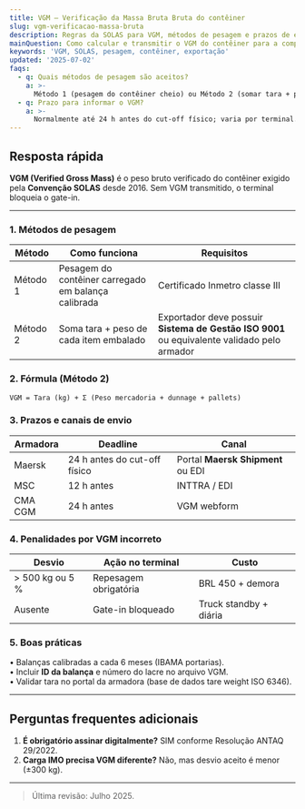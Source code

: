 ```yaml
---
title: VGM – Verificação da Massa Bruta Bruta do contêiner
slug: vgm-verificacao-massa-bruta
description: Regras da SOLAS para VGM, métodos de pesagem e prazos de envio aos armadores.
mainQuestion: Como calcular e transmitir o VGM do contêiner para a companhia marítima?
keywords: 'VGM, SOLAS, pesagem, contêiner, exportação'
updated: '2025-07-02'
faqs:
  - q: Quais métodos de pesagem são aceitos?
    a: >-
      Método 1 (pesagem do contêiner cheio) ou Método 2 (somar tara + peso da carga verificada).
  - q: Prazo para informar o VGM?
    a: >-
      Normalmente até 24 h antes do cut-off físico; varia por terminal.
---
```


## Resposta rápida

**VGM (Verified Gross Mass)** é o peso bruto verificado do contêiner exigido pela **Convenção SOLAS** desde 2016. Sem VGM transmitido, o terminal bloqueia o gate-in.

---

### 1. Métodos de pesagem

| Método   | Como funciona                                       | Requisitos                                                                                  |
| -------- | --------------------------------------------------- | ------------------------------------------------------------------------------------------- |
| Método 1 | Pesagem do contêiner carregado em balança calibrada | Certificado Inmetro classe III                                                              |
| Método 2 | Soma tara + peso de cada item embalado              | Exportador deve possuir **Sistema de Gestão ISO 9001** ou equivalente validado pelo armador |

### 2. Fórmula (Método 2)

```
VGM = Tara (kg) + Σ (Peso mercadoria + dunnage + pallets)
```

### 3. Prazos e canais de envio

| Armadora | Deadline                     | Canal                             |
| -------- | ---------------------------- | --------------------------------- |
| Maersk   | 24 h antes do cut-off físico | Portal **Maersk Shipment** ou EDI |
| MSC      | 12 h antes                   | INTTRA / EDI                      |
| CMA CGM  | 24 h antes                   | VGM webform                       |

### 4. Penalidades por VGM incorreto

| Desvio          | Ação no terminal      | Custo                  |
| --------------- | --------------------- | ---------------------- |
| > 500 kg ou 5 % | Repesagem obrigatória | BRL 450 + demora       |
| Ausente         | Gate-in bloqueado     | Truck standby + diária |

### 5. Boas práticas

• Balanças calibradas a cada 6 meses (IBAMA portarias).  
• Incluir **ID da balança** e número do lacre no arquivo VGM.  
• Validar tara no portal da armadora (base de dados tare weight ISO 6346).

---

## Perguntas frequentes adicionais

1. **É obrigatório assinar digitalmente?** SIM conforme Resolução ANTAQ 29/2022.
2. **Carga IMO precisa VGM diferente?** Não, mas desvio aceito é menor (±300 kg).

---

> Última revisão: Julho 2025.
